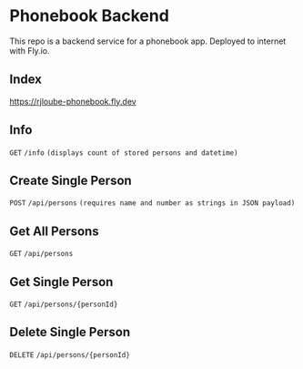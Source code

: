 # Phonebook Backend

This repo is a backend service for a phonebook app. Deployed to internet with Fly.io.

## Index

https://rjloube-phonebook.fly.dev

## Info

`GET` `/info` `(displays count of stored persons and datetime)`

## Create Single Person

`POST` `/api/persons` `(requires name and number as strings in JSON payload)`

## Get All Persons

`GET` `/api/persons`

## Get Single Person

`GET` `/api/persons/{personId}`

<!-- ## TODO: Update Single Person (Not yet implemented)

`PUT` `/api/persons/{personId}` -->

## Delete Single Person

`DELETE` `/api/persons/{personId}`
